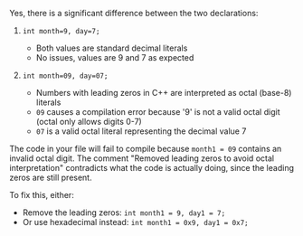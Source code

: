 Yes, there is a significant difference between the two declarations:

1. `int month=9, day=7;`
   - Both values are standard decimal literals
   - No issues, values are 9 and 7 as expected

2. `int month=09, day=07;`
   - Numbers with leading zeros in C++ are interpreted as octal (base-8) literals
   - `09` causes a compilation error because '9' is not a valid octal digit (octal only allows digits 0-7)
   - `07` is a valid octal literal representing the decimal value 7

The code in your file will fail to compile because `month1 = 09` contains an invalid octal digit. The comment "Removed leading zeros to avoid octal interpretation" contradicts what the code is actually doing, since the leading zeros are still present.

To fix this, either:
- Remove the leading zeros: `int month1 = 9, day1 = 7;`
- Or use hexadecimal instead: `int month1 = 0x9, day1 = 0x7;`

